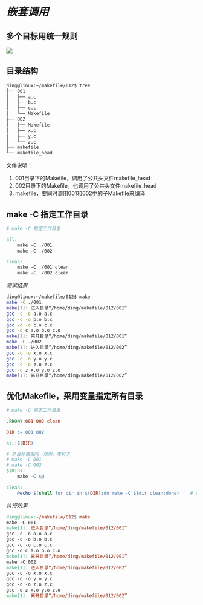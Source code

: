 # *嵌套调用*

## 多个目标用统一规则

![](https://ding-aliyun.oss-cn-shenzhen.aliyuncs.com/s3c2440/5.6_multi_obj.png)

## 目录结构

```sh
ding@linux:~/makefile/012$ tree
├── 001
│   ├── a.c
│   ├── b.c
│   ├── c.c
│   └── Makefile
├── 002
│   ├── Makefile
│   ├── x.c
│   ├── y.c
│   └── z.c
├── makefile
└── makefile_head
```

文件说明：

1. 001目录下的Makefile，调用了公共头文件makefile_head
2. 002目录下的Makefile，也调用了公共头文件makefile_head
3. makefile，要同时调用001和002中的子Makefile来编译

## make -C 指定工作目录

```mk
# make -C 指定工作目录

all:
	make -C ./001
	make -C ./002

clean:
	make -C ./001 clean
	make -C ./002 clean
```

*测试结果*

```sh
ding@linux:~/makefile/012$ make
make -C ./001
make[1]: 进入目录“/home/ding/makefile/012/001”
gcc -c -o a.o a.c
gcc -c -o b.o b.c
gcc -c -o c.o c.c
gcc -o c a.o b.o c.o
make[1]: 离开目录“/home/ding/makefile/012/001”
make -C ./002
make[1]: 进入目录“/home/ding/makefile/012/002”
gcc -c -o x.o x.c
gcc -c -o y.o y.c
gcc -c -o z.o z.c
gcc -o z x.o y.o z.o
make[1]: 离开目录“/home/ding/makefile/012/002”
```

## 优化Makefile，采用变量指定所有目录

```mk
# make -C 指定工作目录

.PHONY:001 002 clean

DIR := 001 002

all:$(DIR)

# 多目标使用同一规则，等价于
# make -C 001
# make -C 002
$(DIR):
	make -C $@

clean:
	@echo $(shell for dir in $(DIR);do make -C $$dir clean;done)	# $$表示展开shell中的变量
```

*执行效果*

```mk
ding@linux:~/makefile/012$ make 
make -C 001
make[1]: 进入目录“/home/ding/makefile/012/001”
gcc -c -o a.o a.c
gcc -c -o b.o b.c
gcc -c -o c.o c.c
gcc -o c a.o b.o c.o
make[1]: 离开目录“/home/ding/makefile/012/001”
make -C 002
make[1]: 进入目录“/home/ding/makefile/012/002”
gcc -c -o x.o x.c
gcc -c -o y.o y.c
gcc -c -o z.o z.c
gcc -o z x.o y.o z.o
make[1]: 离开目录“/home/ding/makefile/012/002”
```